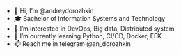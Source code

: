 - 👋 Hi, I’m @andreydorozhkin
- 🎓 Bachelor of Information Systems and Technology
- 👀 I’m interested in DevOps, Big data, Distributed system
- 🌱 I’m currently learning Python, CI/CD, Docker, EFK
- 📫 Reach me in telegram @an_dorozhkin


<!---
andreydorozhkin/andreydorozhkin is a ✨ special ✨ repository because its `README.md` (this file) appears on your GitHub profile.
You can click the Preview link to take a look at your changes.
--->
